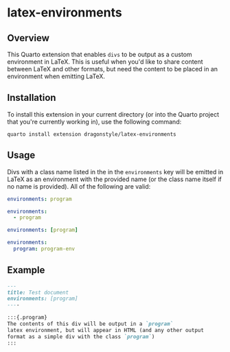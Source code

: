 # latex-environments

## Overview

This Quarto extension that enables `divs` to be output as a custom environment in LaTeX. This is useful when you'd like to share content between LaTeX and other formats, but need the content to be placed in an environment when emitting LaTeX.

## Installation

To install this extension in your current directory (or into the Quarto project that you're currently working in),  use the following command:

```
quarto install extension dragonstyle/latex-environments
```

## Usage

Divs with a class name listed in the in the `environments` key will be emitted in LaTeX as an environment with the provided name (or the class name itself if no name is provided). All of the following are valid:

```yaml
environments: program

environments:
  - program

environments: [program]

environments:
  program: program-env
```

## Example

```markdown
---
title: Test document
environments: [program]
----

:::{.program}
The contents of this div will be output in a `program`
latex environment, but will appear in HTML (and any other output 
format as a simple div with the class `program`)
:::
```

